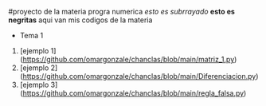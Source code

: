 #proyecto de la materia progra numerica 
_esto es subrrayado_  **esto es negritas**
aqui van mis codigos de la materia

* Tema 1

1. [ejemplo 1] (https://github.com/omargonzale/chanclas/blob/main/matriz_1.py)
2. [ejemplo 2] (https://github.com/omargonzale/chanclas/blob/main/Diferenciacion.py)
3. [ejemplo 3] (https://github.com/omargonzale/chanclas/blob/main/regla_falsa.py)
